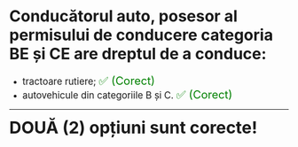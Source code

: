 # Conducătorul auto, posesor al permisului de conducere categoria BE și CE are dreptul de a conduce:

- <span style="font-size: larger;">tractoare rutiere; <span style="color: green; font-size: larger;">✅ (Corect)</span></span>
- <span style="font-size: larger;">autovehicule din categoriile B și C. <span style="color: green; font-size: larger;">✅ (Corect)</span></span>

---

<span style="font-size: 30px; font-weight: bold;">**DOUĂ (2) opțiuni sunt corecte!**</span>